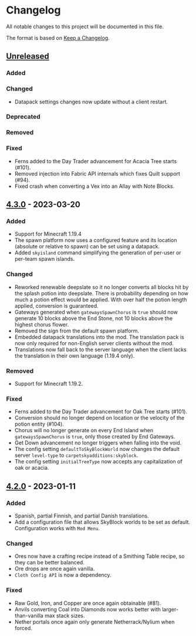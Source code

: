 # Changelog
All notable changes to this project will be documented in this file.

The format is based on [Keep a Changelog](https://keepachangelog.com/en/1.1.0/).

## [Unreleased]

### Added

### Changed
* Datapack settings changes now update without a client restart.

### Deprecated

### Removed

### Fixed
* Ferns added to the Day Trader advancement for Acacia Tree starts (#101).
* Removed injection into Fabric API internals which fixes Quilt support (#94).
* Fixed crash when converting a Vex into an Allay with Note Blocks.

## [4.3.0] - 2023-03-20

### Added
* Support for Minecraft 1.19.4
* The spawn platform now uses a configured feature and its location (absolute or relative to spawn) can be set using a datapack.
* Added `skyisland` command simplifying the generation of per-user or per-team spawn islands.

### Changed
* Reworked renewable deepslate so it no longer converts all blocks hit by the splash potion into deepslate.
  There is probability depending on how much a potion effect would be applied.
  With over half the potion length applied, conversion is guaranteed.
* Gateways generated when `gatewaysSpawnChorus` is `true` should now generate 10 blocks above the End Stone, not 10 blocks above the highest chorus flower.
* Removed the sign from the default spawn platform.
* Embedded datapack translations into the mod. The translation pack is now only required for non-English server clients without the mod.
* Translations now fall back to the server language when the client lacks the translation in their own language (1.19.4 only).

### Removed
* Support for Minecraft 1.19.2.

### Fixed
* Ferns added to the Day Trader advancement for Oak Tree starts (#101).
* Conversion should no longer depend on location or the velocity of the potion entity (#104).
* Chorus will no longer generate on every End Island when `gatewaysSpawnChorus` is `true`, only those created by End Gateways.
* Get Down advancement no longer triggers when falling into the void.
* The config setting `defaultToSkyBlockWorld` now changes the default server `level-type` to `carpetskyadditions:skyblock`.
* The config setting `initialTreeType` now accepts any capitalization of oak or acacia.

## [4.2.0] - 2023-01-11

### Added
* Spanish, partial Finnish, and partial Danish translations.
* Add a configuration file that allows SkyBlock worlds to be set as default.
  Configuration works with `Mod Menu`.

### Changed
* Ores now have a crafting recipe instead of a Smithing Table recipe, so they can be better balanced.
* Ore drops are once again vanilla.
* `Cloth Config API` is now a dependency.

### Fixed
* Raw Gold, Iron, and Copper are once again obtainable (#81).
* Anvils converting Coal into Diamonds now works better with larger-than-vanilla max stack sizes.
* Nether portals once again only generate Netherrack/Nylium when forced.

[Unreleased]: https://github.com/jsorrell/CarpetSkyAdditions/compare/v4.3.0...HEAD
[4.3.0]: https://github.com/jsorrell/CarpetSkyAdditions/compare/v4.2.0...v4.3.0
[4.2.0]: https://github.com/jsorrell/carpetskyadditions/releases/tag/v4.2.0
